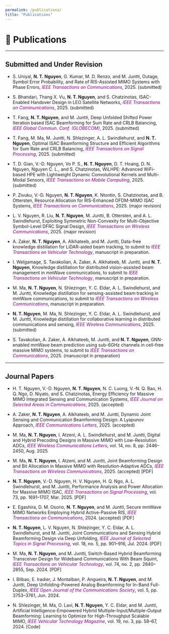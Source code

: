 ```yaml
---
permalink: /publications/
title: "Publications"
---
```


# 📄 Publications

---

## Submitted and Under Revision

- S. Uniyal, **N. T. Nguyen**, G. Kumar, M. D. Renzo, and M. Juntti, Outage, Symbol Error Probability, and Rate of RIS-Assisted MIMO Systems with Phase Errors, <span style="color:purple;"><em>IEEE Transactions on Communications</em></span>, 2025. (submitted)

- S. Bhandari, Thang X. Vu, **N. T. Nguyen**, and S. Chatzinotas, ISAC-Enabled Handover Design in LEO Satellite Networks, <span style="color:purple;"><em>IEEE Transactions on Communications</em></span>, 2025. (submitted)

- T. Fang, **N. T. Nguyen**, and M. Juntti, Deep Unfolded Shifted Power Iteration based ISAC Beamforming for Sum Rate and CRLB Balancing, <span style="color:purple;"><em>IEEE Global Commun. Conf. (GLOBECOM)</em></span>, 2025. (submitted)

- T. Fang, M. Ma, M. Juntti, N. Shlezinger, A. L. Swindlehurst, and **N. T. Nguyen**, Optimal ISAC Beamforming Structure and Efficient Algorithms for Sum Rate and CRLB Balancing, <span style="color:purple;"><em>IEEE Transactions on Signal Processing</em></span>, 2025. (submitted)

- T. D. Gian, V.-D. Nguyen, Vo P. S., **N. T. Nguyen**, D. T. Hoang, D. N. Nguyen, Nguyen C. L., and S. Chatzinotas, WiLHPE: Advanced WiFi-based HPE with Lightweight Dynamic Convolutional Kernels and Multi-Modal Sensors, <span style="color:purple;"><em>IEEE Transactions on Mobile Computing</em></span>, 2025. (submitted)

- P. Zivuku, V.-D. Nguyen, **N. T. Nguyen**, K. Ntontin, S. Chatzinotas, and B. Ottersten, Resource Allocation for RIS-Enhanced OFDM-MIMO ISAC Systems, <span style="color:purple;"><em>IEEE Transactions on Communications</em></span>, 2025. (major revision)

- L. V. Nguyen, R. Liu, **N. T. Nguyen**, M. Juntti, B. Ottersten, and A. L. Swindlehurst, Exploiting Symmetric Non-Convexity for Multi-Objective Symbol-Level DFRC Signal Design, <span style="color:purple;"><em>IEEE Transactions on Wireless Communications</em></span>, 2025. (major revision)

- A. Zaker, **N. T. Nguyen**, A. Alkhateeb, and M. Juntti, Data-free knowledge distillation for LiDAR-aided beam tracking, to submit to <span style="color:purple;"><em>IEEE Transactions on Vehicular Technology</em></span>, manuscript in preparation.

- I. Welgamage, S. Tavakolian, A. Zaker, A. Alkhateeb, M. Juntti, and **N. T. Nguyen**, Knowledge distillation for distributed vision-assisted beam management in mmWave communications, to submit to <span style="color:purple;"><em>IEEE Transactions on Vehicular Technology</em></span>, manuscript in preparation.

- M. Ma, **N. T. Nguyen**, N. Shlezinger, Y. C. Eldar, A. L. Swindlehurst, and M. Juntti, Knowledge distillation for sensing-assisted beam tracking in mmWave communications, to submit to <span style="color:purple;"><em>IEEE Transactions on Wireless Communications</em></span>, manuscript in preparation.

- **N. T. Nguyen**, M. Ma, N. Shlezinger, Y. C. Eldar, A. L. Swindlehurst, and M. Juntti, Knowledge distillation for collaborative learning in distributed communications and sensing, <span style="color:purple;"><em>IEEE Wireless Communications</em></span>, 2025. (submitted)

- S. Tavakolian, A. Zaker, A. Alkhateeb, M. Juntti, and **N. T. Nguyen**, GNN-enabled mmWave beam prediction using sub-6GHz channels in cell-free massive MIMO systems, to submit to <span style="color:purple;"><em>IEEE Transactions on Communications</em></span>, 2025. (manuscript in preparation)

---

## Journal Papers

- H. T. Nguyen, V.-D. Nguyen, **N. T. Nguyen**, N. C. Luong, V.-N. Q. Bao, H. Q. Ngo, D. Niyato, and S. Chatzinotas, Energy Efficiency for Massive MIMO Integrated Sensing and Communication Systems, <span style="color:purple;"><em>IEEE Journal on Selected Areas in Communications</em></span>, 2025. (accepted)

- A. Zaker, **N. T. Nguyen**, A. Alkhateeb, and M. Juntti, Dynamic Joint Sensing and Communication Beamforming Design: A Lyapunov Approach, <span style="color:purple;"><em>IEEE Communications Letters</em></span>, 2025. (accepted)

- M. Ma, **N. T. Nguyen**, I. Atzeni, A. L. Swindlehurst, and M. Juntti, Digital and Hybrid Precoding Designs in Massive MIMO with Low-Resolution ADCs, <span style="color:purple;"><em>IEEE Wireless Communications Letters</em></span>, vol. 14, no. 8, pp. 2446–2450, Aug. 2025.

- M. Ma, **N. T. Nguyen**, I. Atzeni, and M. Juntti, Joint Beamforming Design and Bit Allocation in Massive MIMO with Resolution-Adaptive ADCs, <span style="color:purple;"><em>IEEE Transactions on Wireless Communications</em></span>, 2025. (accepted) [PDF]

- **N. T. Nguyen**, V.-D. Nguyen, H. V. Nguyen, H. Q. Ngo, A. L. Swindlehurst, and M. Juntti, Performance Analysis and Power Allocation for Massive MIMO ISAC, <span style="color:purple;"><em>IEEE Transactions on Signal Processing</em></span>, vol. 73, pp. 1691–1707, Mar. 2025. [PDF]

- E. Egashira, D. M. Osorio, **N. T. Nguyen**, and M. Juntti, Secure mmWave MIMO Networks Employing Hybrid Active-Passive RIS, <span style="color:purple;"><em>IEEE Transactions on Communications</em></span>, 2024. (accepted) [PDF]

- **N. T. Nguyen**, L. V. Nguyen, N. Shlezinger, Y. C. Eldar, A. L. Swindlehurst, and M. Juntti, Joint Communications and Sensing Hybrid Beamforming Design via Deep Unfolding, <span style="color:purple;"><em>IEEE Journal of Selected Topics in Signal Processing</em></span>, vol. 18, no. 5, pp. 901–916, Jul. 2024. [PDF]

- M. Ma, **N. T. Nguyen**, and M. Juntti, Switch-Based Hybrid Beamforming Transceiver Design for Wideband Communications With Beam Squint, <span style="color:purple;"><em>IEEE Transactions on Vehicular Technology</em></span>, vol. 74, no. 2, pp. 2840–2855, Sep. 2024. [PDF]

- I. Bilbao, E. Iradier, J. Montalban, P. Angueira, **N. T. Nguyen**, and M. Juntti, Deep Unfolding-Powered Analog Beamforming for In-Band Full-Duplex, <span style="color:purple;"><em>IEEE Open Journal of the Communications Society</em></span>, vol. 5, pp. 3753–3761, Jun. 2024.

- N. Shlezinger, M. Ma, O. Lavi, **N. T. Nguyen**, Y. C. Eldar, and M. Juntti, Artificial Intelligence-Empowered Hybrid Multiple-Input/Multiple-Output Beamforming: Learning to Optimize for High-Throughput Scalable MIMO, <span style="color:purple;"><em>IEEE Vehicular Technology Magazine</em></span>, vol. 19, no. 3, pp. 58–67, 2024. [Code]

